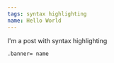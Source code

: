 ```yaml
---
tags: syntax highlighting
name: Hello World
---
```


I'm a post with syntax highlighting

``` haml
.banner= name
```
